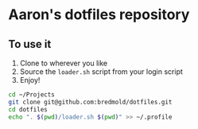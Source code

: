 # Aaron's dotfiles repository

## To use it
1. Clone to wherever you like
1. Source the `loader.sh` script from your login script
1. Enjoy!

```bash
cd ~/Projects
git clone git@github.com:bredmold/dotfiles.git
cd dotfiles
echo ". $(pwd)/loader.sh $(pwd)" >> ~/.profile
```

